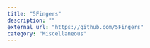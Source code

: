 ```yaml
---
title: "5Fingers"
description: ""
external_url: "https://github.com/5Fingers"
category: "Miscellaneous"
---
```

